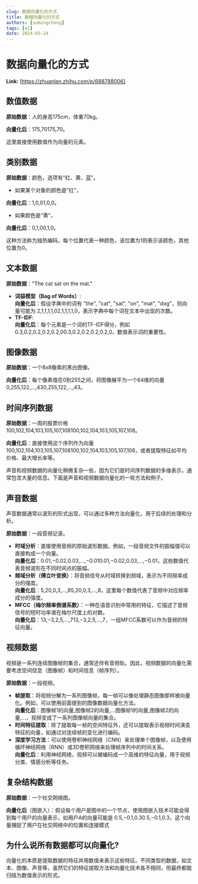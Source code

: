 ```yaml
---
slug: 数据向量化的方式
title: 数据向量化的方式
authors: [sumingcheng]
tags: [ai]
date: 2024-03-24
---
```


# 数据向量化的方式



 **Link:** [https://zhuanlan.zhihu.com/p/688788006]

## 数值数据  

**原始数据**：人的身高175cm，体重70kg。

**向量化后**：175,70175,70。

这里直接使用数值作为向量的元素。

## 类别数据  

**原始数据**：颜色，选项有“红、黄、蓝”。

* 如果某个对象的颜色是“红”，

**向量化后**：1,0,01,0,0。

* 如果颜色是“黄”，

**向量化后**：0,1,00,1,0。

这种方法称为独热编码，每个位置代表一种颜色，该位置为1则表示该颜色，其他位置为0。

## 文本数据  

**原始数据**："The cat sat on the mat."

* **词袋模型（Bag of Words）**:  
  **向量化后**：假设字典中的词有 "the", "cat", "sat", "on", "mat", "dog"，则向量可能为 2,1,1,1,1,02,1,1,1,1,0，表示字典中每个词在文本中出现的次数。
* **TF-IDF**:  
  **向量化后**：每个元素是一个词的TF-IDF得分，例如 0.3,0.2,0.2,0.2,0.2,00.3,0.2,0.2,0.2,0.2,0，数值表示词的重要性。

## 图像数据  

**原始数据**：一个8x8像素的黑白图像。

**向量化后**：每个像素值在0到255之间，将图像展平为一个64维的向量 0,255,122,...,430,255,122,...,43。

## 时间序列数据  

**原始数据**：一周的股票价格100,102,104,103,105,107,108100,102,104,103,105,107,108。

**向量化后**：直接使用这个序列作为向量 100,102,104,103,105,107,108100,102,104,103,105,107,108，或者提取特征如平均价格、最大增长率等。

声音和视频数据的向量化稍微复杂一些，因为它们是时间序列数据的多维表示，通常包含大量的信息。下面是声音和视频数据向量化的一些方法和例子。

## 声音数据  

声音数据通常以波形的形式出现，可以通过多种方法向量化，用于后续的处理和分析。

**原始数据**：一段音频记录。

* **时域分析**：直接使用音频的原始波形数据。例如，一段音频文件的振幅值可以直接构成一个向量。  
  **向量化后**：0.01,−0.02,0.03,...,−0.010.01,−0.02,0.03,...,−0.01，这些数值代表音频波形在不同时间点的振幅。
* **频域分析（傅立叶变换）**：将音频信号从时域转换到频域，表示为不同频率成分的强度。  
  **向量化后**：5,20,0,3,...,85,20,0,3,...,8，这里每个数值代表了音频中对应频率成分的强度。
* **MFCC（梅尔频率倒谱系数）**：一种在语音识别中常用的特征，它描述了音频信号的短时功率谱在梅尔尺度上的对数。  
  **向量化后**：13,−3,2,5,...,713,−3,2,5,...,7，一组MFCC系数可以作为音频的特征向量。

## 视频数据  

视频是一系列连续图像帧的集合，通常还伴有音频轨。因此，视频数据的向量化需要考虑空间信息（图像帧）和时间信息（帧序列）。

**原始数据**：一段视频。

* **帧提取**：将视频分解为一系列图像帧，每一帧可以像处理静态图像那样被向量化。例如，可以使用前面提到的图像数据向量化方法。  
  **向量化后**：图像帧1的向量,图像帧2的向量,...图像帧1的向量,图像帧2的向量,...，视频变成了一系列图像帧向量的集合。
* **时间特征提取**：除了提取每一帧的空间特征外，还可以提取表示视频时间演变特征的向量，如通过对连续帧的变化进行编码。
* **深度学习方法**：可以使用卷积神经网络（CNN）来处理单个图像帧，以及使用循环神经网络（RNN）或3D卷积网络来处理帧序列中的时间关系。  
  **向量化后**：利用神经网络，视频可以被编码成一个高维的特征向量，用于视频分类、情感分析等任务。

## 复杂结构数据  

**原始数据**：一个社交网络图。

**向量化后**（图嵌入）：假设每个用户是图中的一个节点，使用图嵌入技术可能会得到每个用户的向量表示，如用户A的向量可能是 0.5,−0.1,0.30.5,−0.1,0.3，这个向量捕捉了用户在社交网络中的位置和连接模式

## 为什么说所有数据都可以向量化?  

向量化的本质是提取数据的特征并用数值来表示这些特征。不同类型的数据，如文本、图像、声音等，虽然它们的特征提取方法和向量化技术各不相同，但最终都能归结为数值表示的形式。